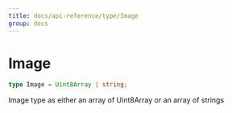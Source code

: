 ```yaml
---
title: docs/api-reference/type/Image
group: docs
---
```


# Image

```ts
type Image = Uint8Array | string;
```

Image type as either an array of Uint8Array or an array of strings
